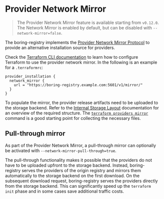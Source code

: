 # Provider Network Mirror

> The Provider Network Mirror feature is available starting from `v0.12.0`.
> The Network Mirror is enabled by default, but can be disabled with `--network-mirror=false`.

The boring-registry implements the [Provider Network Mirror Protocol](https://developer.hashicorp.com/terraform/internals/provider-network-mirror-protocol) to provide an alternative installation source for providers.

Check the [Terraform CLI documentation](https://developer.hashicorp.com/terraform/cli/config/config-file#provider-installation) to learn how to configure Terraform to use the provider network mirror.
In the following is an example for a `.terraformrc`:
```hcl
provider_installation {
  network_mirror {
    url = "https://boring-registry.example.com:5601/v1/mirror/"
  }
}
```

To populate the mirror, the provider release artifacts need to be uploaded to the storage backend.
Refer to the [Internal Storage Layout](./storage-layout.md) documentation for an overview of the required structure.
The [`terraform providers mirror`](https://developer.hashicorp.com/terraform/cli/commands/providers/mirror) command is a good starting point for collecting the necessary files.

## Pull-through mirror

As part of the Provider Network Mirror, a pull-through mirror can optionally be activated with `--network-mirror-pull-through=true`.

The pull-through functionality makes it possible that the providers do not have to be uploaded upfront to the storage backend.
Instead, boring-registry serves the providers of the origin registry and mirrors them automatically to the storage backend on the first download.
On the subsequent download request, boring-registry serves the providers directly from the storage backend.
This can significantly speed up the `terraform init` phase and in some cases save additional traffic costs.
